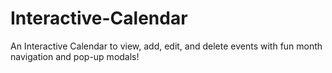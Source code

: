 # Interactive-Calendar
An Interactive Calendar to view, add, edit, and delete events with fun month navigation and pop-up modals!
